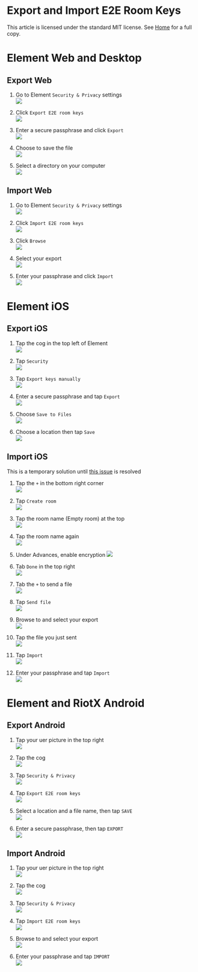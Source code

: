 # Export and Import E2E Room Keys

This article is licensed under the standard MIT license. See [Home](index.md) for a full copy.

# Element Web and Desktop

## Export Web
1. Go to Element `Security & Privacy` settings  
![](images/Screen%20Shot%202020-07-30%20at%203.02.07%20PM.png)

1. Click `Export E2E room keys`  
![](images/Screen%20Shot%202020-08-21%20at%201.47.38%20PM.png)

1. Enter a secure passphrase and click `Export`  
![](images/Screen%20Shot%202020-08-21%20at%201.49.03%20PM.png)

1. Choose to save the file  
![](images/Screen%20Shot%202020-08-21%20at%201.50.05%20PM.png)

1. Select a directory on your computer  
![](images/Screen%20Shot%202020-08-21%20at%201.50.52%20PM.png)

## Import Web
1. Go to Element `Security & Privacy` settings  
![](images/Screen%20Shot%202020-07-30%20at%203.02.07%20PM.png)

1. Click `Import E2E room keys`  
![](images/Screen%20Shot%202020-08-21%20at%201.47.38%20PM.png)

1. Click `Browse`  
![](images/Screen%20Shot%202020-08-21%20at%201.52.49%20PM.png)

1. Select your export  
![](images/Screen%20Shot%202020-08-21%20at%201.53.11%20PM.png)

1. Enter your passphrase and click `Import`  
![](images/Screen%20Shot%202020-08-21%20at%201.55.34%20PM.png)


# Element iOS

## Export iOS

1. Tap the cog in the top left of Element  
![](images/IMG_0393.PNG)

1. Tap `Security`  
![](images/IMG_0394.PNG)

1. Tap `Export keys manually`  
![](images/IMG_0395.PNG)

1. Enter a secure passphrase and tap `Export`  
![](images/IMG_0396.PNG)

1. Choose `Save to Files`  
![](images/IMG_0397.PNG)

1. Choose a location then tap `Save`  
![](images/IMG_0398.PNG)

## Import iOS

This is a temporary solution until [this issue](https://github.com/vector-im/element-ios/issues/1027) is resolved

1. Tap the `+` in the bottom right corner  
![](images/IMG_0399.PNG)

1. Tap `Create room`  
![](images/IMG_0400.PNG)

1. Tap the room name (Empty room) at the top  
![](images/IMG_0401.PNG)

1. Tap the room name again  
![](images/IMG_0402.PNG)

1. Under Advances, enable encryption
![](images/IMG_0403.PNG)

1. Tab `Done` in the top right  
![](images/IMG_0404.PNG)

1. Tab the `+` to send a file  
![](images/IMG_0405.PNG)

1. Tap `Send file`  
![](images/IMG_0406.PNG)

1. Browse to and select your export  
![](images/IMG_0413.PNG)

1. Tap the file you just sent  
![](images/IMG_0410.PNG)

1. Tap `Import`  
![](images/IMG_0411.PNG)

1. Enter your passphrase and tap `Import`  
![](images/IMG_0412.PNG)


# Element and RiotX Android

## Export Android

1. Tap your uer picture in the top right  
![](images/Screenshot_20200821-144905.png)

1. Tap the cog  
![](images/Screenshot_20200821-144908.png)

1. Tap `Security & Privacy`  
![](images/Screenshot_20200821-144911.png)

1. Tap `Export E2E room keys`  
![](images/Screenshot_20200821-144916.png)

1. Select a location and a file name, then tap `SAVE`  
![](images/Screenshot_20200821-144923.png)

1. Enter a secure passphrase, then tap `EXPORT`  
![](images/Screenshot_20200821-144941.png)


## Import Android

1. Tap your uer picture in the top right  
![](images/Screenshot_20200821-144905.png)

1. Tap the cog  
![](images/Screenshot_20200821-144908.png)

1. Tap `Security & Privacy`  
![](images/Screenshot_20200821-144911.png)

1. Tap `Import E2E room keys`  
![](images/Screenshot_20200821-144916.png)

1. Browse to and select your export  
![](images/Screenshot_20200821-145048.png)

1. Enter your passphrase and tap `IMPORT`  
![](images/Screenshot_20200821-145058.png)
